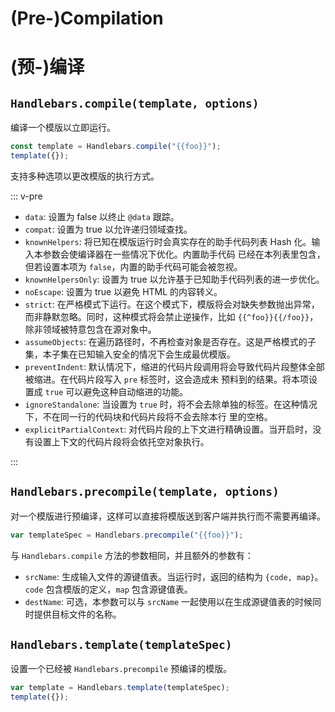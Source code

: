 # (Pre-)Compilation

# (预-)编译

## `Handlebars.compile(template, options)`

编译一个模版以立即运行。

```js
const template = Handlebars.compile("{{foo}}");
template({});
```

支持多种选项以更改模版的执行方式。

::: v-pre

- `data`: 设置为 false 以终止 `@data` 跟踪。
- `compat`: 设置为 true 以允许递归领域查找。
- `knownHelpers`: 将已知在模版运行时会真实存在的助手代码列表 Hash 化。输入本参数会使编译器在一些情况下优化。内置助手代码
  已经在本列表里包含，但若设置本项为 `false`，内置的助手代码可能会被忽视。
- `knownHelpersOnly`: 设置为 true 以允许基于已知助手代码列表的进一步优化。
- `noEscape`: 设置为 true 以避免 HTML 的内容转义。
- `strict`: 在严格模式下运行。在这个模式下，模版将会对缺失参数抛出异常，而非静默忽略。同时，这种模式将会禁止逆操作，比如
  `{{^foo}}{{/foo}}`，除非领域被特意包含在源对象中。
- `assumeObjects`: 在遍历路径时，不再检查对象是否存在。这是严格模式的子集，本子集在已知输入安全的情况下会生成最优模版。
- `preventIndent`: 默认情况下，缩进的代码片段调用将会导致代码片段整体全部被缩进。在代码片段写入 `pre` 标签时，这会造成未
  预料到的结果。将本项设置成 `true` 可以避免这种自动缩进的功能。
- `ignoreStandalone`: 当设置为 `true` 时，将不会去除单独的标签。在这种情况下，不在同一行的代码块和代码片段将不会去除本行
  里的空格。
- `explicitPartialContext`: 对代码片段的上下文进行精确设置。当开启时，没有设置上下文的代码片段将会依托空对象执行。

:::

## `Handlebars.precompile(template, options)`

对一个模版进行预编译，这样可以直接将模版送到客户端并执行而不需要再编译。

```js
var templateSpec = Handlebars.precompile("{{foo}}");
```

与 `Handlebars.compile` 方法的参数相同，并且额外的参数有：

- `srcName`: 生成输入文件的源键值表。当运行时，返回的结构为 `{code, map}`。 `code` 包含模版的定义，`map` 包含源键值表。
- `destName`: 可选，本参数可以与 `srcName` 一起使用以在生成源键值表的时候同时提供目标文件的名称。

## `Handlebars.template(templateSpec)`

设置一个已经被 `Handlebars.precompile` 预编译的模版。

```js
var template = Handlebars.template(templateSpec);
template({});
```
